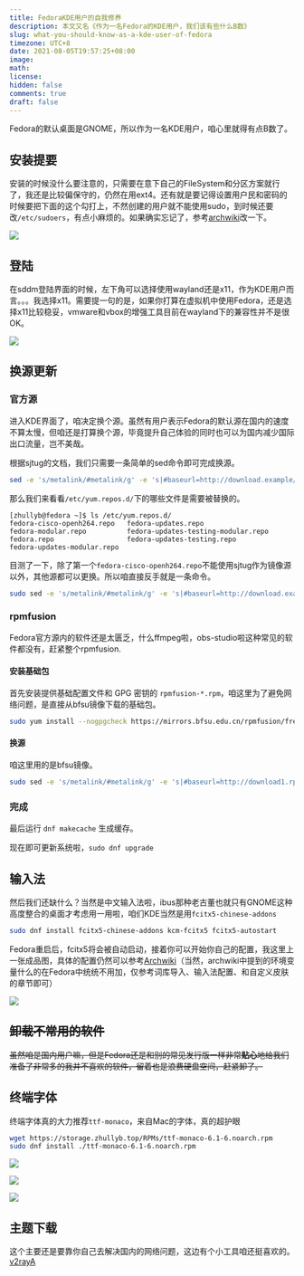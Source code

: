 ```yaml
---
title: FedoraKDE用户的自我修养
description: 本文又名《作为一名Fedora的KDE用户，我们该有些什么B数》
slug: what-you-should-know-as-a-kde-user-of-fedora
timezone: UTC+8
date: 2021-08-05T19:57:25+08:00
image: 
math: 
license: 
hidden: false
comments: true
draft: false
---
```


Fedora的默认桌面是GNOME，所以作为一名KDE用户，咱心里就得有点B数了。

## 安装提要

安装的时候没什么要注意的，只需要在意下自己的FileSystem和分区方案就行了，我还是比较偏保守的，仍然在用ext4。还有就是要记得设置用户民和密码的时候要把下面的这个勾打上，不然创建的用户就不能使用sudo，到时候还要改`/etc/sudoers`，有点小麻烦的。如果确实忘记了，参考[archwiki](https://wiki.archlinux.org/title/Sudo_(%E7%AE%80%E4%BD%93%E4%B8%AD%E6%96%87)#%E8%AE%BE%E7%BD%AE%E7%A4%BA%E4%BE%8B)改一下。

![](img/2021-08-05_20-30.png)

## 登陆

在sddm登陆界面的时候，左下角可以选择使用wayland还是x11，作为KDE用户而言。。。我选择x11。需要提一句的是，如果你打算在虚拟机中使用Fedora，还是选择x11比较稳妥，vmware和vbox的增强工具目前在wayland下的兼容性并不是很OK。

![](img/2021-08-05_21-11.png)

## 换源更新

### 官方源

进入KDE界面了，咱决定换个源。虽然有用户表示Fedora的默认源在国内的速度不算太慢，但咱还是打算换个源，毕竟提升自己体验的同时也可以为国内减少国际出口流量，岂不美哉。

根据sjtug的文档，我们只需要一条简单的sed命令即可完成换源。

```bash
sed -e 's/metalink/#metalink/g' -e 's|#baseurl=http://download.example/pub/|baseurl=https://mirror.sjtu.edu.cn/|g' -i.bak /etc/yum.repos.d/<需要替换的文件>
```

那么我们来看看`/etc/yum.repos.d/`下的哪些文件是需要被替换的。

```
[zhullyb@fedora ~]$ ls /etc/yum.repos.d/
fedora-cisco-openh264.repo   fedora-updates.repo
fedora-modular.repo          fedora-updates-testing-modular.repo
fedora.repo                  fedora-updates-testing.repo
fedora-updates-modular.repo
```

目测了一下，除了第一个`fedora-cisco-openh264.repo`不能使用sjtug作为镜像源以外，其他源都可以更换。所以咱直接反手就是一条命令。

```bash
sudo sed -e 's/metalink/#metalink/g' -e 's|#baseurl=http://download.example/pub/|baseurl=https://mirror.sjtu.edu.cn/|g' -i.bak /etc/yum.repos.d/{fedora.repo,fedora-modular.repo,fedora-updates.repo,fedora-updates-modular.repo,fedora-updates-testing.repo,fedora-updates-testing-modular.repo}
```

### rpmfusion

Fedora官方源内的软件还是太匮乏，什么ffmpeg啦，obs-studio啦这种常见的软件都没有，赶紧整个rpmfusion.

#### 安装基础包

首先安装提供基础配置文件和 GPG 密钥的 `rpmfusion-*.rpm`，咱这里为了避免网络问题，是直接从bfsu镜像下载的基础包。

```bash
sudo yum install --nogpgcheck https://mirrors.bfsu.edu.cn/rpmfusion/free/fedora/rpmfusion-free-release-$(rpm -E %fedora).noarch.rpm https://mirrors.bfsu.edu.cn/rpmfusion/nonfree/fedora/rpmfusion-nonfree-release-$(rpm -E %fedora).noarch.rpm
```

#### 换源

咱这里用的是bfsu镜像。

```bash
sudo sed -e 's/metalink/#metalink/g' -e 's|#baseurl=http://download1.rpmfusion.org/|baseurl=https://mirrors.bfsu.edu.cn/rpmfusion/|g' -i.bak /etc/yum.repos.d/rpmfusion-*
```

### 完成

最后运行 `dnf makecache` 生成缓存。

现在即可更新系统啦，`sudo dnf upgrade`

## 输入法

然后我们还缺什么？当然是中文输入法啦，ibus那种老古董也就只有GNOME这种高度整合的桌面才考虑用一用啦，咱们KDE当然是用`fcitx5-chinese-addons`

```bash
sudo dnf install fcitx5-chinese-addons kcm-fcitx5 fcitx5-autostart
```

Fedora重启后，fcitx5将会被自动启动，接着你可以开始你自己的配置，我这里上一张成品图，具体的配置仍然可以参考[Archwiki](https://wiki.archlinux.org/title/Fcitx5_(%E7%AE%80%E4%BD%93%E4%B8%AD%E6%96%87))（当然，archwiki中提到的环境变量什么的在Fedora中统统不用加，仅参考词库导入、输入法配置、和自定义皮肤的章节即可）

![](img/2021-08-05_23-02.png)

## ~~卸载不常用的软件~~

~~虽然咱是国内用户嘛，但是Fedora还是和别的常见发行版一样非常**贴心**地给我们准备了非常多的我并不喜欢的软件，留着也是浪费硬盘空间，赶紧卸了。~~

## 终端字体

终端字体真的大力推荐`ttf-monaco`，来自Mac的字体，真的超护眼

```bash
wget https://storage.zhullyb.top/RPMs/ttf-monaco-6.1-6.noarch.rpm
sudo dnf install ./ttf-monaco-6.1-6.noarch.rpm
```

![](img/2021-08-05_23-10.png)

![](img/2021-08-05_23-12.png)

![](img/Screenshot_20210805_231256.png)

## 主题下载

这个主要还是要靠你自己去解决国内的网络问题，这边有个小工具咱还挺喜欢的。[v2rayA](https://github.com/v2rayA/v2rayA)
